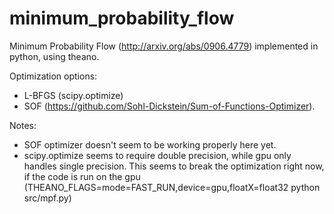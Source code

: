 minimum_probability_flow
========================

Minimum Probability Flow (http://arxiv.org/abs/0906.4779) implemented in python, using theano.

Optimization options:
- L-BFGS 		(scipy.optimize)
- SOF			(https://github.com/Sohl-Dickstein/Sum-of-Functions-Optimizer).


Notes: 
- SOF optimizer doesn't seem to be working properly here yet.
- scipy.optimize seems to require double precision, while gpu only handles single precision.  This seems to break the optimization right now, if the code is run on the gpu (THEANO_FLAGS=mode=FAST_RUN,device=gpu,floatX=float32 python src/mpf.py)

